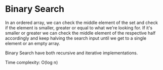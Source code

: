 # Binary Search
In an ordered array, we can check the middle element of the set and
check if the element is smaller, greater or equal to what we're looking
for.
If it's smaller or greater we can check the middle element of the respective
half accordingly and keep halving the search input until we get to a
single element or an empty array.

Binary Search have both recursive and iterative implementations.

Time complexity: O(log n)
